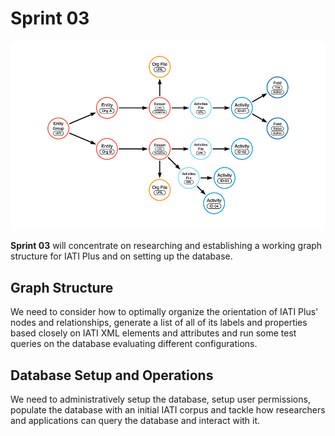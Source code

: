 # Sprint 03

![IATI Plus Database](https://github.com/Humanitarian-AI/IATIPlus/blob/main/Media/IATIPlus_sprints.png)

**Sprint 03** will concentrate on researching and establishing a working graph structure for IATI Plus and on setting up the database.

## Graph Structure

We need to consider how to optimally organize the orientation of IATI Plus' nodes and relationships, generate a list of all of its labels and properties based closely on IATI XML elements and attributes and run some test queries on the database evaluating different configurations.

## Database Setup and Operations

We need to administratively setup the database, setup user permissions, populate the database with an initial IATI corpus and tackle how researchers and applications can query the database and interact with it.
